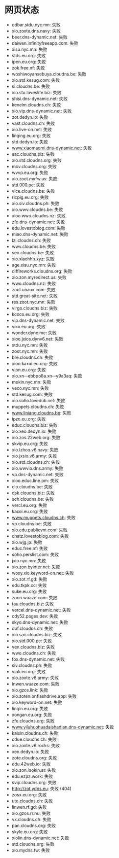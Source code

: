 # 网页状态
- odbar.stdu.nyc.mn: 失败
- xio.zoxte.dns.navy: 失败
- beer.dns-dynamic.net: 失败
- daiwen.infinityfreeapp.com: 失败
- xisu.nyc.mn: 失败
- stds.eu.org: 失败
- ipen.eu.org: 失败
- zok.free.nf: 失败
- woshiwoyansebuya.cloudns.be: 失败
- xio.std.kesug.com: 失败
- si.cloudns.be: 失败
- xio.stu.loveslife.biz: 失败
- shisi.dns-dynamic.net: 失败
- kenelm.cloudns.ch: 失败
- xio.vip.dns-dynamic.net: 失败
- zot.dedyn.io: 失败
- vast.cloudns.ch: 失败
- xio.live-on.net: 失败
- linqing.eu.org: 失败
- std.dedyn.io: 失败
- www.xiaomaomi.dns-dynamic.net: 失败
- sac.cloudns.biz: 失败
- xio.std.cloudns.org: 失败
- mov.cloudns.org: 失败
- wvvp.eu.org: 失败
- xio.zoot.myfw.us: 失败
- std.000.pe: 失败
- vice.cloudns.be: 失败
- ricpig.eu.org: 失败
- xio.siv.cloudns.ph: 失败
- xio.wwv.cloudns.be: 失败
- xioo.wwo.cloudns.nz: 失败
- zfo.dns-dynamic.net: 失败
- edu.lovestoblog.com: 失败
- miao.dns-dynamic.net: 失败
- lzi.cloudns.ch: 失败
- wwv.cloudns.be: 失败
- sen.cloudns.be: 失败
- xio.xiaohhh.xyz: 失败
- age.xisu.nyc.mn: 失败
- diffireworks.cloudns.org: 失败
- xio.zon.myredirect.us: 失败
- wwo.cloudns.nz: 失败
- zoot.unaux.com: 失败
- std.great-site.net: 失败
- res.zoot.nyc.mn: 失败
- virgo.cloudns.biz: 失败
- kcoco.eu.org: 失败
- vip.dns-dynamic.net: 失败
- viko.eu.org: 失败
- wonder.dynx.me: 失败
- xioo.jxios.dynv6.net: 失败
- stdu.nyc.mn: 失败
- zoot.nyc.mn: 失败
- bre.cloudns.ch: 失败
- xioo.kaxoi.eu.org: 失败
- vipn.eu.org: 失败
- xio.xn--ebbpo8a.xn--y9a3aq: 失败
- mokin.nyc.mn: 失败
- veco.nyc.mn: 失败
- std.kesug.com: 失败
- xio.soho.lovedub.net: 失败
- muppets.cloudns.ch: 失败
- www.liniang.cloudns.be: 失败
- ipzo.eu.org: 失败
- educ.cloudns.biz: 失败
- xio.xeo.dedyn.io: 失败
- xio.zos.22web.org: 失败
- skvip.eu.org: 失败
- xio.lzhoo.v6.navy: 失败
- xio.jxsio.v6.army: 失败
- xio.std.cloudns.ch: 失败
- xio.wwvio.dns.army: 失败
- vp.dns-dynamic.net: 失败
- xioo.educ.line.pm: 失败
- clo.cloudns.be: 失败
- dsk.cloudns.biz: 失败
- sch.cloudns.be: 失败
- vercl.eu.org: 失败
- kaxoi.eu.org: 失败
- www.muppets.cloudns.ch: 失败
- vp.cloudns.be: 失败
- xio.edu.publicvm.com: 失败
- chatz.lovestoblog.com: 失败
- xio.wjg.jp: 失败
- educ.free.nf: 失败
- soho.perslist.com: 失败
- jxio.nyc.mn: 失败
- xio.zon.byinter.net: 失败
- woxy.xio.keyword-on.net: 失败
- xio.zot.rf.gd: 失败
- edu.tkpk.cc: 失败
- suke.eu.org: 失败
- zoon.wuaze.com: 失败
- tau.cloudns.biz: 失败
- vercel.dns-dynamic.net: 失败
- cdy52.pages.dev: 失败
- skyo.dns-dynamic.net: 失败
- duf.cloudns.ch: 失败
- xio.sac.cloudns.biz: 失败
- xio.std.000.pe: 失败
- ven.cloudns.biz: 失败
- wwo.cloudns.ch: 失败
- fox.dns-dynamic.net: 失败
- siv.cloudns.ph: 失败
- vipk.eu.org: 失败
- xio.zoxte.v6.army: 失败
- inwen.wuaze.com: 失败
- xio.gzos.link: 失败
- xio.zoten.onflashdrive.app: 失败
- xio.keyword-on.net: 失败
- linqin.eu.org: 失败
- xongan.eu.org: 失败
- zfo.cloudns.org: 失败
- www.yiluhuohuadaishadian.dns-dynamic.net: 失败
- kaixin.cloudns.ch: 失败
- cdue.cloudns.ch: 失败
- xio.zoxte.v6.rocks: 失败
- xeo.dedyn.io: 失败
- zote.cloudns.org: 失败
- edu.42web.io: 失败
- xio.zon.lookin.at: 失败
- edu.ezpz.work: 失败
- svip.cloudns.org: 失败
- http://zot.ydns.eu: 失败 (404)
- zosx.eu.org: 失败
- uto.cloudns.ch: 失败
- linwen.rf.gd: 失败
- xio.gzos.rr.nu: 失败
- vx.cloudns.ch: 失败
- pan.cloudns.org: 失败
- skyle.eu.org: 失败
- xiolin.dns-dynamic.net: 失败
- std.cloudns.org: 失败
- xio.mydns.tw: 失败

